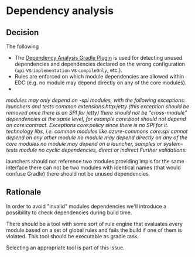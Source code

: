 # Dependency analysis

## Decision

The following

- The [Dependency Analysis Gradle Plugin](https://github.com/autonomousapps/dependency-analysis-android-gradle-plugin) is used for detecting unused dependencies and dependencies declared on the wrong configuration (`api` vs `implementation` vs `compileOnly`, etc.).
- Rules are enforced on which module dependencies are allowed within EDC (e.g. no module may depend directly on any of the core modules).
- 

*modules may only depend on -spi modules, with the following exceptions:*
*launchers and tests*
*common*
*extensions:http:jetty (this exception should be removed once there is an SPI for jetty)*
*there should not be "cross-module" dependencies at the same level, for example core:boot should not depend on core:contract. Exceptions*
*core:policy since there is no SPI for it.*
*technology libs, i.e. common modules like azure-commons*
*core:spi cannot depend on any other module*
*no module may depend directly on any of the core modules*
*no module may depend on a launcher, samples or system-tests module*
*no cyclic dependencies, direct or indirect*
*Further validations:*

launchers should not reference two modules providing impls for the same interface
there can not be two modules with identical names (that would confuse Gradle)
there should not be unused dependencies

## Rationale

In order to avoid "invalid" modules dependencies we'll introduce a possibility to check dependencies during build time.

There should be a tool with some sort of rule engine that evaluates every module based on a set of global rules and fails the build if one of them is violated. This tool should be executable as gradle task.

Selecting an appropriate tool is part of this issue.
